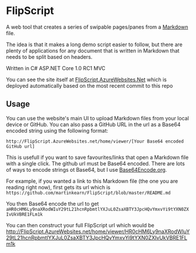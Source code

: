 # FlipScript
A web tool that creates a series of swipable pages/panes from a [Markdown](http://commonmark.org/) file.

The idea is that it makes a long demo script easier to follow, but there are plenty of applications for any document that is written in Markdown that needs to be split based on headers.

Written in C# ASP.NET Core 1.0 RC1 MVC

You can see the site itself at [FlipScript.AzureWebsites.Net](http://FlipScript.AzureWebsites.net) which is deployed automatically based on the most recent commit to this repo

## Usage
You can use the website's main UI to upload Markdown files from your local device or GitHub. You can also pass a GitHub URL in the url as a Base64 encoded string using the following format:

```http://FlipScript.AzureWebsites.net/home/viewer/[Your Base64 encoded GitHub url]```

This is usefull if you want to save favourites/links that open a Markdown file with a single click. The github url must be Base64 encoded. There are lots of ways to encode strings ot Base64, but I use [Base64Encode.org](https://www.base64encode.org/).

For example, if you wanted a link to this Markdown file (the one you are reading right now), first gets its url which is `https://github.com/martinkearn/FlipScript/blob/master/README.md`

You then Base64 encode the url to get `aHR0cHM6Ly9naXRodWIuY29tL21hcnRpbmtlYXJuL0ZsaXBTY3JpcHQvYmxvYi9tYXN0ZXIvUkVBRE1FLm1k`

You can then construct your full FlipScript url which would be http://FlipScript.AzureWebsites.net/home/viewer/HR0cHM6Ly9naXRodWIuY29tL21hcnRpbmtlYXJuL0ZsaXBTY3JpcHQvYmxvYi9tYXN0ZXIvUkVBRE1FLm1k
